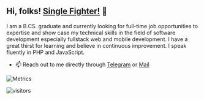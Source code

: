 ##  Hi, folks! [Single Fighter!](https://instagram.com/verdipratama) :wave:
I am a B.CS. graduate and currently looking for full-time job opportunities to expertise and show case my technical skills in the field of software development especially fullstack web and mobile development. I have a great thirst for learning and believe in continuous improvement. I speak fluently in PHP and JavaScript.

* :mailbox: Reach out to me directly through [Telegram](https://t.me/verdipratama) or [Mail](mailto:verdipratama@yahoo.com)

![Metrics](https://metrics.lecoq.io/verdipratama?template=classic&base.header=0&base.activity=0&base.community=0&base.repositories=0&base.metadata=0&pagespeed=1&pagespeed.url=https%3A%2F%2Fblog.verside.com&pagespeed.detailed=undefined&pagespeed.screenshot=false&config.timezone=Asia%2FJakarta&config.animated=true)

![visitors](https://visitor-badge.laobi.icu/badge?page_id=verdipratama.verdipratama)
